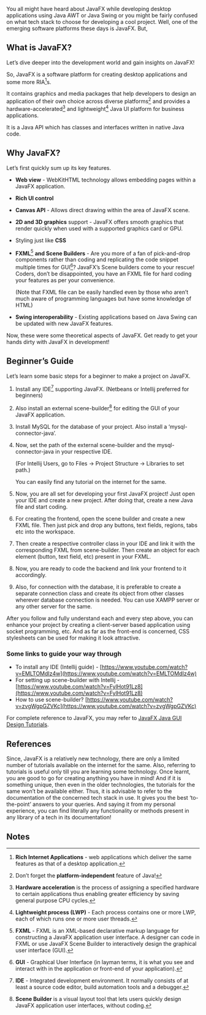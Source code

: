 
<!-- Copy and paste the converted output. -->


You all might have heard about JavaFX while developing desktop applications using Java AWT or Java Swing or you might be fairly confused on what tech stack to choose for developing a cool project. Well, one of the emerging software platforms these days is JavaFX. But,

## What is JavaFX?

Let’s dive deeper into the development world and gain insights on JavaFX!

So, JavaFX is a software platform for creating desktop applications and some more RIA[^1]s.

It contains graphics and media packages that help developers to design an application of their own choice across diverse platforms[^2] and provides a hardware-accelerated[^3] and lightweight[^4] Java UI platform for business applications.

It is a Java API which has classes and interfaces written in native Java code.

## Why JavaFX?
Let’s first quickly sum up its key features.

*   **Web view** - WebKitHTML technology allows embedding pages within a JavaFX application.
*   **Rich UI control**
*   **Canvas API** - Allows direct drawing within the area of JavaFX scene.
*   **2D and 3D graphics** support - JavaFX offers smooth graphics that render quickly when used with a supported graphics card or GPU.
*   Styling just like **CSS**
*   **FXML**[^5] **and Scene Builders** - Are you more of a fan of pick-and-drop components rather than coding and replicating the code snippet multiple times for GUI[^6]? JavaFX’s Scene builders come to your rescue! Coders, don’t be disappointed, you have an FXML file for hard coding your features as per your convenience.

    (Note that FXML file can be easily handled even by those who aren’t much aware of programming languages but have some knowledge of HTML)



*   **Swing interoperability** - Existing applications based on Java Swing can be updated with new JavaFX features.

Now, these were some theoretical aspects of JavaFX. Get ready to get your hands dirty with JavaFX in development!

## Beginner’s Guide

Let’s learn some basic steps for a beginner to make a project on JavaFX.



1. Install any IDE[^7] supporting JavaFX. (Netbeans or Intellij preferred for beginners)


2. Also install an external scene-builder[^8] for editing the GUI of your JavaFX application.


3. Install MySQL for the database of your project. Also install a ‘mysql-connector-java’.
4. Now, set the path of the external scene-builder and the mysql-connector-java in your respective IDE.

    (For Intellij Users, go to Files -> Project Structure -> Libraries to set path.)


    You can easily find any tutorial on the internet for the same.

5. Now, you are all set for developing your first JavaFX project! Just open your IDE and create a new project. After doing that, create a new Java file and start coding.
6. For creating the frontend, open the scene builder and create a new FXML file. Then just pick and drop any buttons, text fields, regions, tabs etc into the workspace.
7. Then create a respective controller class in your IDE and link it with the corresponding FXML from scene-builder. Then create an object for each element (button, text field, etc) present in your FXML.
8. Now, you are ready to code the backend and link your frontend to it accordingly.
9. Also, for connection with the database, it is preferable to create a separate connection class and create its object from other classes wherever database connection is needed. You can use XAMPP server or any other server for the same.

After you follow and fully understand each and every step above, you can enhance your project by creating a client-server based application using socket programming, etc. And as far as the front-end is concerned, CSS stylesheets can be used for making it look attractive.

### Some links to guide your way through

*   To install any IDE (Intellij guide) - [https://www.youtube.com/watch?v=EMLTOMdIz4w](https://www.youtube.com/watch?v=EMLTOMdIz4w)
*   For setting up scene-builder with Intellij - [https://www.youtube.com/watch?v=FylHot91Lz8](https://www.youtube.com/watch?v=FylHot91Lz8)
*   How to use scene-builder?   [https://www.youtube.com/watch?v=zvgWgpGZVKc](https://www.youtube.com/watch?v=zvgWgpGZVKc)

For complete reference to JavaFX, you may refer to [JavaFX Java GUI Design Tutorials](https://www.youtube.com/playlist?list=PL6gx4Cwl9DGBzfXLWLSYVy8EbTdpGbUIG).

## References

Since, JavaFX is a relatively new technology, there are only a limited number of tutorials available on the internet for the same. Also, referring to tutorials is useful only till you are learning some technology. Once learnt, you are good to go for creating anything you have in mind! And if it is something unique, then even in the older technologies, the tutorials for the same won’t be available either. Thus, it is advisable to refer to the documentation of the concerned tech stack in use. It gives you the best ‘to-the-point’ answers to your queries. And saying it from my personal experience, you can find literally any functionality or methods present in any library of a tech in its documentation!


<!-- Footnotes themselves at the bottom. -->
## Notes

[^1]:
     **Rich Internet Applications** - web applications which deliver the same features as that of a desktop application.

[^2]:
     Don’t forget the **platform-independent** feature of Java!

[^3]:
     **Hardware acceleration** is the process of assigning a specified hardware to certain applications thus enabling greater efficiency by saving general purpose CPU cycles.

[^4]:
     **Lightweight process (LWP)** - Each process contains one or more LWP, each of which runs one or more user threads.

[^5]:

     **FXML** - FXML is an XML-based declarative markup language for constructing a JavaFX application user interface. A designer can code in FXML or use JavaFX Scene Builder to interactively design the graphical user interface (GUI).

[^6]:
     **GUI** - Graphical User Interface (in layman terms, it is what you see and interact with in the application or front-end of your application).

[^7]:

    **IDE** - Integrated development environment. It normally consists of at least a source code editor, build automation tools and a debugger.

[^8]:

     **Scene Builder** is a visual layout tool that lets users quickly design JavaFX application user interfaces, without coding.

<!--stackedit_data:
eyJoaXN0b3J5IjpbLTE4NzQ5NDkyODUsMTYxMDUyODIxOV19
-->
